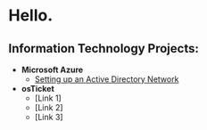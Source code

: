 <h1>Hello.</h1>

<h2>Information Technology Projects:</h2>

- <b>Microsoft Azure</b>
  - [Setting up an Active Directory Network](https://github.com/Skizzygy/ActiveDirectorySetup)
- <b>osTicket</b>
  - [Link 1]
  - [Link 2]
  - [Link 3]


